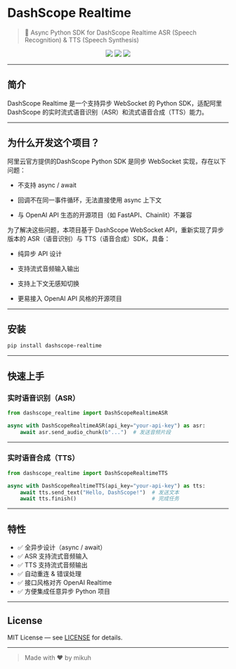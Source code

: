 # DashScope Realtime

> 🚀 Async Python SDK for DashScope Realtime ASR (Speech Recognition) & TTS (Speech Synthesis)

<p align="center">
    <img src="https://img.shields.io/pypi/v/dashscope-realtime?color=%2300b3a4&logo=pypi" />
    <img src="https://img.shields.io/pypi/pyversions/dashscope-realtime?logo=python" />
    <img src="https://img.shields.io/github/license/mikuh/dashscope-realtime?color=blue" />
</p>

---

## 简介

DashScope Realtime 是一个支持异步 WebSocket 的 Python SDK，适配阿里 DashScope 的实时流式语音识别（ASR）和流式语音合成（TTS）能力。

---

## 为什么开发这个项目？

阿里云官方提供的DashScope Python SDK 是同步 WebSocket 实现，存在以下问题：

- 不支持 async / await

- 回调不在同一事件循环，无法直接使用 async 上下文

- 与 OpenAI API 生态的开源项目（如 FastAPI、Chainlit）不兼容

为了解决这些问题，本项目基于 DashScope WebSocket API，重新实现了异步版本的 ASR（语音识别）与 TTS（语音合成）SDK，具备：

- 纯异步 API 设计

- 支持流式音频输入输出

- 支持上下文无感知切换

- 更易接入 OpenAI API 风格的开源项目

---

## 安装

```bash
pip install dashscope-realtime
```

---

## 快速上手

### 实时语音识别（ASR）

```python
from dashscope_realtime import DashScopeRealtimeASR

async with DashScopeRealtimeASR(api_key="your-api-key") as asr:
    await asr.send_audio_chunk(b"...")  # 发送音频片段
```

---

### 实时语音合成（TTS）

```python
from dashscope_realtime import DashScopeRealtimeTTS

async with DashScopeRealtimeTTS(api_key="your-api-key") as tts:
    await tts.send_text("Hello, DashScope!")  # 发送文本
    await tts.finish()                        # 完成任务
```

---

## 特性

- ✅ 全异步设计（async / await）
- ✅ ASR 支持流式音频输入
- ✅ TTS 支持流式音频输出
- ✅ 自动重连 & 错误处理
- ✅ 接口风格对齐 OpenAI Realtime
- ✅ 方便集成任意异步 Python 项目

---

## License

MIT License — see [LICENSE](./LICENSE) for details.

---

> Made with ❤️ by mikuh

